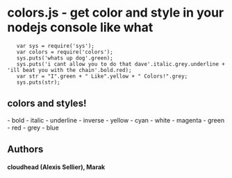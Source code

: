 <h1>colors.js - get color and style in your nodejs console like what</h1>

       var sys = require('sys');
       var colors = require('colors');
       sys.puts('whats up dog'.green);
       sys.puts('i cant allow you to do that dave'.italic.grey.underline + 'ill beat you with the chain'.bold.red);
       var str = "I".green + " Like".yellow + " Colors!".grey;
       sys.puts(str);


<h2>colors and styles!</h2>
- bold
- italic
- underline
- inverse
- yellow
- cyan
- white
- magenta
- green
- red
- grey
- blue


## Authors 
#### cloudhead (Alexis Sellier), Marak